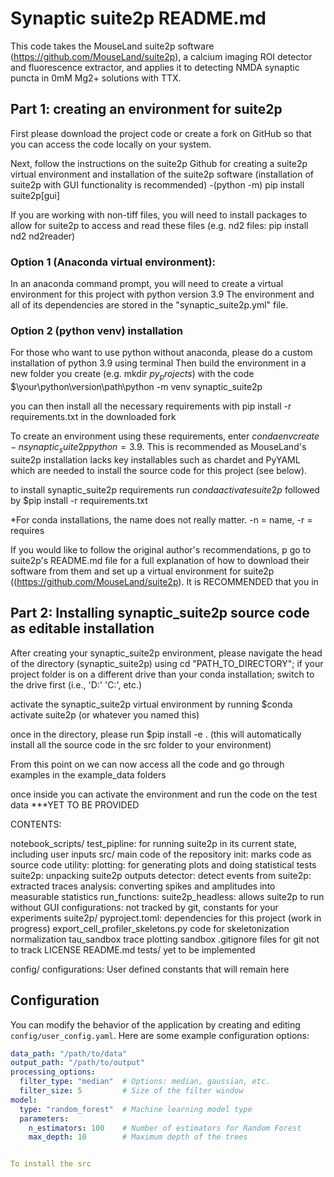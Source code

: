 
# Synaptic suite2p README.md

This code takes the MouseLand suite2p software (https://github.com/MouseLand/suite2p), a calcium imaging ROI detector and fluorescence extractor, and applies it to detecting NMDA synaptic puncta in 0mM Mg2+ solutions with TTX.

## Part 1: creating an environment for suite2p

First please download the project code or create a fork on GitHub so that you can access the code locally on your system. 

Next, follow the instructions on the suite2p Github for creating a suite2p virtual environment and installation of the suite2p software (installation of suite2p with GUI functionality is recommended)
-(python -m) pip install suite2p[gui]

If you are working with non-tiff files, you will need to install packages to allow for suite2p to access and read these files (e.g. nd2 files: pip install nd2 nd2reader)

### Option 1 (Anaconda virtual environment):

In an anaconda command prompt, you will need to create a virtual environment for this project with python version 3.9
The environment and all of its dependencies are stored in the "synaptic_suite2p.yml" file.

### Option 2 (python venv) installation

For those who want to use python without anaconda, please do a custom installation of python 3.9 using terminal 
Then build the environment in a new folder you create (e.g. mkdir $py_projects$) with the code $\your\python\version\path\python -m venv synaptic_suite2p

you can then install all the necessary requirements with pip install -r requirements.txt in the downloaded fork

To create an environment using these requirements, enter $conda env create -n synaptic_suite2p python=3.9$. This is recommended as MouseLand's suite2p installation lacks key installables such as chardet and PyYAML which are needed to install the source code for this project (see below).

to install synaptic_suite2p requirements run $conda activate suite2p$ followed by $pip install -r requirements.txt

*For conda installations, the name does not really matter. -n = name, -r = requires

If you would like to follow the original author's recommendations, p go to suite2p's README.md file for a full explanation of how to download their software from them and set up a virtual environment for suite2p ((https://github.com/MouseLand/suite2p).
It is RECOMMENDED that you in 

## Part 2: Installing synaptic_suite2p source code as editable installation

After creating your synaptic_suite2p environment, please navigate the head of the directory (synaptic_suite2p) using cd "PATH_TO_DIRECTORY"; if your project folder is on a different drive than your conda installation; switch to the drive first (i.e., 'D:' 'C:', etc.)

activate the synaptic_suite2p virtual environment by running $conda activate suite2p (or whatever you named this)

once in the directory, please run $pip install -e . (this will automatically install all the source code in the src folder to your environment)

From this point on we can now access all the code and go through examples in the example_data folders

once inside you can activate the environment and run the code on the test data ***YET TO BE PROVIDED


CONTENTS:

notebook_scripts/
    test_pipline: for running suite2p in its current state, including user inputs
src/
    main code of the repository
    init: marks code as source code
    utility:
        plotting: for generating plots and doing statistical tests
        suite2p: unpacking suite2p outputs
        detector: detect events from suite2p: extracted traces
        analysis: converting spikes and amplitudes into measurable statistics 
    run_functions:
        suite2p_headless: allows suite2p to run without GUI
    configurations:
        not tracked by git, constants for your experiments
suite2p/
    pyproject.toml: 
        dependencies for this project (work in progress)
    export_cell_profiler_skeletons.py
        code for skeletonization normalization
    tau_sandbox
        trace plotting sandbox
    .gitignore
        files for git not to track
    LICENSE
    README.md
tests/
    yet to be implemented

config/
    configurations: User defined constants that will remain here


## Configuration

You can modify the behavior of the application by creating and editing `config/user_config.yaml`. 
Here are some example configuration options:

```yaml
data_path: "/path/to/data"
output_path: "/path/to/output"
processing_options:
  filter_type: "median"  # Options: median, gaussian, etc.
  filter_size: 5         # Size of the filter window
model:
  type: "random_forest"  # Machine learning model type
  parameters:
    n_estimators: 100    # Number of estimators for Random Forest
    max_depth: 10        # Maximum depth of the trees


To install the src
